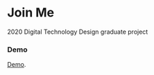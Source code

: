 # Join Me

2020 Digital Technology Design graduate project


### Demo
[Demo](https://emily1017c.github.io/JoinMe/#/).
